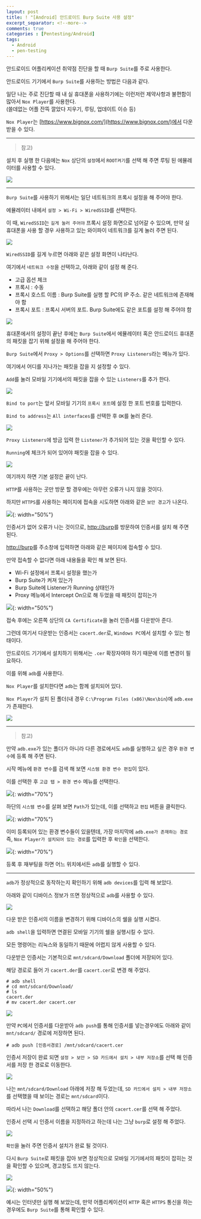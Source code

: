 ```yaml
---
layout: post
title: ! "[Android] 안드로이드 Burp Suite 사용 설정"
excerpt_separator: <!--more-->
comments: true
categories : [Pentesting/Android]
tags:
  - Android
  - pen-testing
---
```


안드로이드 어플리케이션 취약점 진단을 할 때 `Burp Suite`를 주로 사용한다.  

안드로이드 기기에서 `Burp Suite`를 사용하는 방법은 다음과 같다.  

<!--more-->

일단 나는 주로 진단할 때 내 실 휴대폰을 사용하기에는 이런저런 제약사항과 불편함이 많아서 `Nox Player`를 사용한다.  
(쓸데없는 어플 잔뜩 깔았다 지우기, 루팅, 업데이트 이슈 등)  

`Nox Player`는 [https://www.bignox.com/](https://www.bignox.com/)에서 다운받을 수 있다.  

---  

> 참고) 
 
설치 후 실행 한 다음에는 `Nox` 상단의 `설정`에서 `ROOT켜기`를 선택 해 주면 루팅 된 에뮬레이터를 사용할 수 있다.  

![](/images/pen-testing/android/burp_setting/burp_setting_01.png)  

---  

`Burp Suite`를 사용하기 위해서는 일단 네트워크의 프록시 설정을 해 주어야 한다.  

에뮬레이터 내에서 `설정 > Wi-Fi > WiredSSID`를 선택한다.  

이 때, `WiredSSID`는 `길게 눌러 주어야` 프록시 설정 화면으로 넘어갈 수 있으며, 만약 실 휴대폰을 사용 할 경우 사용하고 있는 와이파이 네트워크를 길게 눌러 주면 된다.  

![](/images/pen-testing/android/burp_setting/burp_setting_02.png)  

`WiredSSID`를 길게 누르면 아래와 같은 설정 화면이 나타난다.  

여기에서 `네트워크 수정`을 선택하고, 아래와 같이 설정 해 준다.  

* 고급 옵션 체크
* 프록시 : 수동
* 프록시 호스트 이름 : Burp Suite를 실행 할 PC의 IP 주소. 같은 네트워크에 존재해야 함
* 프록시 포트 : 프록시 서버의 포트. Burp Suite에도 같은 포트를 설정 해 주어야 함

![](/images/pen-testing/android/burp_setting/burp_setting_03.png)  

휴대폰에서의 설정이 끝난 후에는 `Burp Suite`에서 에뮬레이터 혹은 안드로이드 휴대폰의 패킷을 잡기 위해 설정을 해 주어야 한다.  

`Burp Suite`에서 `Proxy > Options`를 선택하면 `Proxy Listeners`라는 메뉴가 있다.  

여기에서 어디를 지나가는 패킷을 잡을 지 설정할 수 있다.  

`Add`를 눌러 모바일 기기에서의 패킷을 잡을 수 있는 `Listeners`를 추가 한다.  

![](/images/pen-testing/android/burp_setting/burp_setting_04.png)  

`Bind to port`는 앞서 모바일 기기의 `프록시 포트`에 설정 한 포트 번호를 입력한다.  

`Bind to address`는 `All interfaces`를 선택한 후 `OK`를 눌러 준다.  

![](/images/pen-testing/android/burp_setting/burp_setting_05.png)  

`Proxy Listeners`에 방금 입력 한 `Listener`가 추가되어 있는 것을 확인할 수 있다.  

`Running`에 체크가 되어 있어야 패킷을 잡을 수 있다.  

![](/images/pen-testing/android/burp_setting/burp_setting_06.png)  

여기까지 하면 기본 설정은 끝이 난다.  

`HTTP`를 사용하는 곳만 방문 할 경우에는 아무런 오류가 나지 않을 것이다.  

하지만 `HTTPS`를 사용하는 페이지에 접속을 시도하면 아래와 같은 `보안 경고`가 나온다.  

![](/images/pen-testing/android/burp_setting/burp_setting_07.png){: width="50%"}  

인증서가 없어 오류가 나는 것이므로, [http://burp](http://burp)를 방문하여 인증서를 설치 해 주면 된다.  

[http://burp](http://burp)를 주소창에 입력하면 아래와 같은 페이지에 접속할 수 있다.  

만약 접속할 수 없다면 아래 내용들을 확인 해 보면 된다.  

* Wi-Fi 설정에서 프록시 설정을 했는가
* Burp Suite가 켜져 있는가
* Burp Suite에 Listener가 Running 상태인가
* Proxy 메뉴에서 Intercept On으로 해 두었을 때 패킷이 잡히는가

![](/images/pen-testing/android/burp_setting/burp_setting_08.png){: width="50%"}  

접속 후에는 오른쪽 상단의 `CA Certificate`을 눌러 인증서를 다운받아 준다.  

그런데 여기서 다운받는 인증서는 `cacert.der`로, `Windows PC`에서 설치할 수 있는 형태이다.  

안드로이드 기기에서 설치하기 위해서는 `.cer` 확장자여야 하기 때문에 이름 변경이 필요하다.  

이를 위해 `adb`를 사용한다.  

`Nox Player`를 설치한다면 `adb`는 함께 설치되어 있다.  

`Nox Player`가 설치 된 폴더(내 경우 `C:\Program Files (x86)\Nox\bin`)에 `adb.exe`가 존재한다.  

![](/images/pen-testing/android/burp_setting/burp_setting_09.png)  

---  

> 참고)

만약 `adb.exe`가 있는 폴더가 아니라 다른 경로에서도 `adb`를 실행하고 싶은 경우 `환경 변수`에 등록 해 주면 된다.  

시작 메뉴에 `환경 변수`를 검색 해 보면 `시스템 환경 변수 편집`이 있다.  

이를 선택한 후 `고급 탭 > 환경 변수` 메뉴를 선택한다.  

![](/images/pen-testing/android/burp_setting/burp_setting_10.png){: width="70%"}  

하단의 `시스템 변수`를 살펴 보면 `Path`가 있는데, 이를 선택하고 `편집` 버튼을 클릭한다.  

![](/images/pen-testing/android/burp_setting/burp_setting_11.png){: width="70%"}  

이미 등록되어 있는 환경 변수들이 있을텐데, 가장 마지막에 `adb.exe가 존재하는 경로` 즉, `Nox Player가 설치되어 있는 경로`를 입력한 후 `확인`을 선택한다.  

![](/images/pen-testing/android/burp_setting/burp_setting_12.png){: width="70%"}  

등록 후 재부팅을 하면 어느 위치에서든 `adb`를 실행할 수 있다.  

---  

`adb`가 정상적으로 동작하는지 확인하기 위해 `adb devices`를 입력 해 보았다.  

아래와 같이 디바이스 정보가 뜨면 정상적으로 `adb`를 사용할 수 있다.  

![](/images/pen-testing/android/burp_setting/burp_setting_13.png)  

다운 받은 인증서의 이름을 변경하기 위해 디바이스의 쉘을 실행 시켰다.  

`adb shell`을 입력하면 연결된 모바일 기기의 쉘을 실행시킬 수 있다.  

모든 명령어는 리눅스와 동일하기 때문에 어렵지 않게 사용할 수 있다.  

다운받은 인증서는 기본적으로 `mnt/sdcard/Download` 폴더에 저장되어 있다.  

해당 경로로 들어 가 `cacert.der`를 `cacert.cer`로 변경 해 주었다.  

```
# adb shell
# cd mnt/sdcard/Download/
# ls
cacert.der
# mv cacert.der cacert.cer
```

![](/images/pen-testing/android/burp_setting/burp_setting_14.png)  

만약 `PC`에서 인증서를 다운받아 `adb push`를 통해 인증서를 넣는경우에도 아래와 같이 `mnt/sdcard/` 경로에 저장하면 된다.  

```
# adb push [인증서경로] /mnt/sdcard/cacert.cer
```

인증서 저장이 완료 되면 `설정 > 보안 > SD 카드에서 설치 > 내부 저장소`를 선택 해 인증서를 저장 한 경로로 이동한다.  

![](/images/pen-testing/android/burp_setting/burp_setting_15.png)  

나는 `mnt/sdcard/Download` 아래에 저장 해 두었는데, `SD 카드에서 설치 > 내부 저장소`를 선택했을 때 보이는 경로는 `mnt/sdcard`이다.  

따라서 나는 `Download`를 선택하고 해당 폴더 안의 `cacert.cer`를 선택 해 주었다.  

인증서 선택 시 인증서 이름을 지정하라고 하는데 나는 그냥 `burp`로 설정 해 주었다.  

![](/images/pen-testing/android/burp_setting/burp_setting_16.png)  

`확인`을 눌러 주면 인증서 설치가 완료 될 것이다.  

다시 `Burp Suite`로 패킷을 잡아 보면 정상적으로 모바일 기기에서의 패킷이 잡히는 것을 확인할 수 있으며, 경고창도 뜨지 않는다.  

![](/images/pen-testing/android/burp_setting/burp_setting_17.png)  

![](/images/pen-testing/android/burp_setting/burp_setting_18.png){: width="50%"}  

예시는 인터넷만 실행 해 보았는데, 만약 어플리케이션이 `HTTP` 혹은 `HTTPS` 통신을 하는 경우에도 `Burp Suite`를 통해 확인할 수 있다.  
